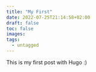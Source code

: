 ```yaml
---
title: "My First"
date: 2022-07-25T21:14:58+02:00
draft: false
toc: false
images:
tags:
  - untagged
---
```


This is my first post with Hugo :)

